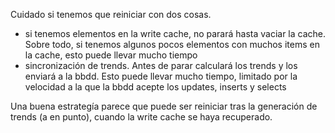 Cuidado si tenemos que reiniciar con dos cosas.
 - si tenemos elementos en la write cache, no parará hasta vaciar la cache. Sobre todo, si tenemos algunos pocos elementos con muchos items en la cache, esto puede llevar mucho tiempo
 - sincronización de trends. Antes de parar calculará los trends y los enviará a la bbdd. Esto puede llevar mucho tiempo, limitado por la velocidad a la que la bbdd acepte los updates, inserts y selects

Una buena estrategía parece que puede ser reiniciar tras la generación de trends (a en punto), cuando la write cache se haya recuperado.
